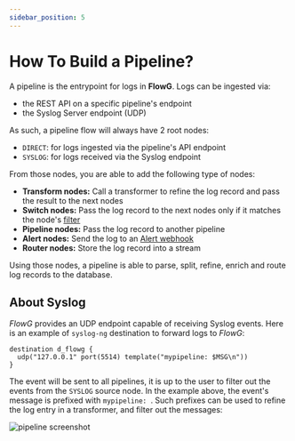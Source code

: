 ```yaml
---
sidebar_position: 5
---
```


# How To Build a Pipeline?

A pipeline is the entrypoint for logs in **FlowG**. Logs can be ingested via:

 - the REST API on a specific pipeline's endpoint
 - the Syslog Server endpoint (UDP)

As such, a pipeline flow will always have 2 root nodes:

 - `DIRECT`: for logs ingested via the pipeline's API endpoint
 - `SYSLOG`: for logs received via the Syslog endpoint

From those nodes, you are able to add the following type of nodes:

 - **Transform nodes:** Call a transformer to refine the log record and pass the
   result to the next nodes
 - **Switch nodes:** Pass the log record to the next nodes only if it matches
   the node's [filter](/docs/guides/filtering)
 - **Pipeline nodes:** Pass the log record to another pipeline
 - **Alert nodes:** Send the log to an [Alert webhook](/docs/guides/alerting)
 - **Router nodes:** Store the log record into a stream

Using those nodes, a pipeline is able to parse, split, refine, enrich and route
log records to the database.

## About Syslog

*FlowG* provides an UDP endpoint capable of receiving Syslog events. Here is an
example of `syslog-ng` destination to forward logs to *FlowG*:

```
destination d_flowg {
  udp("127.0.0.1" port(5514) template("mypipeline: $MSG\n"))
}
```

The event will be sent to all pipelines, it is up to the user to filter out the
events from the `SYSLOG` source node. In the example above, the event's message
is prefixed with `mypipeline: `. Such prefixes can be used to refine the log
entry in a transformer, and filter out the messages:

![pipeline screenshot](/img/screenshots/pipelines.png)

